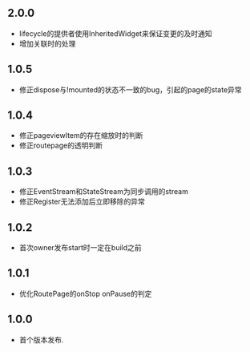 ## 2.0.0

* lifecycle的提供者使用InheritedWidget来保证变更的及时通知
* 增加关联时的处理

## 1.0.5

* 修正dispose与!mounted的状态不一致的bug，引起的page的state异常

## 1.0.4

* 修正pageviewItem的存在缩放时的判断
* 修正routepage的透明判断

## 1.0.3

* 修正EventStream和StateStream为同步调用的stream
* 修正Register无法添加后立即移除的异常

## 1.0.2

* 首次owner发布start时一定在build之前

## 1.0.1

* 优化RoutePage的onStop onPause的判定

## 1.0.0

* 首个版本发布.
